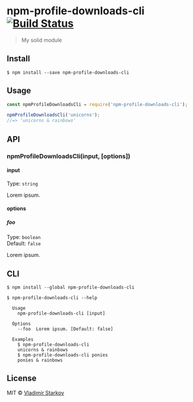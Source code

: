 # npm-profile-downloads-cli [![Build Status](https://travis-ci.org/iamstarkov/npm-profile-downloads-cli.svg?branch=master)](https://travis-ci.org/iamstarkov/npm-profile-downloads-cli)

> My solid module


## Install

```
$ npm install --save npm-profile-downloads-cli
```


## Usage

```js
const npmProfileDownloadsCli = require('npm-profile-downloads-cli');

npmProfileDownloadsCli('unicorns');
//=> 'unicorns & rainbows'
```


## API

### npmProfileDownloadsCli(input, [options])

#### input

Type: `string`

Lorem ipsum.

#### options

##### foo

Type: `boolean`  
Default: `false`

Lorem ipsum.


## CLI

```
$ npm install --global npm-profile-downloads-cli
```

```
$ npm-profile-downloads-cli --help

  Usage
    npm-profile-downloads-cli [input]

  Options
    --foo  Lorem ipsum. [Default: false]

  Examples
    $ npm-profile-downloads-cli
    unicorns & rainbows
    $ npm-profile-downloads-cli ponies
    ponies & rainbows
```


## License

MIT © [Vladimir Starkov](https://iamstarkov)

